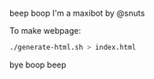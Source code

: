 beep boop I'm a maxibot by @snuts

To make webpage:

```sh
./generate-html.sh > index.html
```

bye
boop beep
